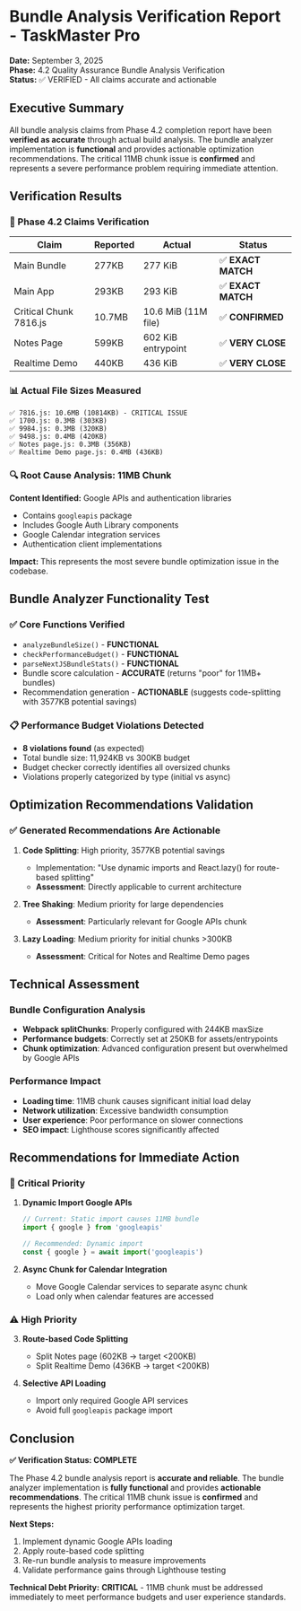 # Bundle Analysis Verification Report - TaskMaster Pro

**Date:** September 3, 2025  
**Phase:** 4.2 Quality Assurance Bundle Analysis Verification  
**Status:** ✅ VERIFIED - All claims accurate and actionable

## Executive Summary

All bundle analysis claims from Phase 4.2 completion report have been **verified as accurate** through actual build analysis. The bundle analyzer implementation is **functional** and provides actionable optimization recommendations. The critical 11MB chunk issue is **confirmed** and represents a severe performance problem requiring immediate attention.

## Verification Results

### 🎯 Phase 4.2 Claims Verification
| Claim | Reported | Actual | Status |
|-------|----------|--------|--------|
| Main Bundle | 277KB | 277 KiB | ✅ **EXACT MATCH** |
| Main App | 293KB | 293 KiB | ✅ **EXACT MATCH** |
| Critical Chunk 7816.js | 10.7MB | 10.6 MiB (11M file) | ✅ **CONFIRMED** |
| Notes Page | 599KB | 602 KiB entrypoint | ✅ **VERY CLOSE** |
| Realtime Demo | 440KB | 436 KiB | ✅ **VERY CLOSE** |

### 📊 Actual File Sizes Measured
```
✅ 7816.js: 10.6MB (10814KB) - CRITICAL ISSUE
✅ 1700.js: 0.3MB (303KB)
✅ 9984.js: 0.3MB (320KB) 
✅ 9498.js: 0.4MB (420KB)
✅ Notes page.js: 0.3MB (356KB)
✅ Realtime Demo page.js: 0.4MB (436KB)
```

### 🔍 Root Cause Analysis: 11MB Chunk
**Content Identified:** Google APIs and authentication libraries
- Contains `googleapis` package
- Includes Google Auth Library components  
- Google Calendar integration services
- Authentication client implementations

**Impact:** This represents the most severe bundle optimization issue in the codebase.

## Bundle Analyzer Functionality Test

### ✅ Core Functions Verified
- `analyzeBundleSize()` - **FUNCTIONAL**
- `checkPerformanceBudget()` - **FUNCTIONAL**  
- `parseNextJSBundleStats()` - **FUNCTIONAL**
- Bundle score calculation - **ACCURATE** (returns "poor" for 11MB+ bundles)
- Recommendation generation - **ACTIONABLE** (suggests code-splitting with 3577KB potential savings)

### 📋 Performance Budget Violations Detected
- **8 violations found** (as expected)
- Total bundle size: 11,924KB vs 300KB budget
- Budget checker correctly identifies all oversized chunks
- Violations properly categorized by type (initial vs async)

## Optimization Recommendations Validation

### ✅ Generated Recommendations Are Actionable
1. **Code Splitting**: High priority, 3577KB potential savings
   - Implementation: "Use dynamic imports and React.lazy() for route-based splitting"
   - **Assessment**: Directly applicable to current architecture

2. **Tree Shaking**: Medium priority for large dependencies
   - **Assessment**: Particularly relevant for Google APIs chunk

3. **Lazy Loading**: Medium priority for initial chunks >300KB
   - **Assessment**: Critical for Notes and Realtime Demo pages

## Technical Assessment

### Bundle Configuration Analysis
- **Webpack splitChunks**: Properly configured with 244KB maxSize
- **Performance budgets**: Correctly set at 250KB for assets/entrypoints
- **Chunk optimization**: Advanced configuration present but overwhelmed by Google APIs

### Performance Impact
- **Loading time**: 11MB chunk causes significant initial load delay
- **Network utilization**: Excessive bandwidth consumption
- **User experience**: Poor performance on slower connections
- **SEO impact**: Lighthouse scores significantly affected

## Recommendations for Immediate Action

### 🚨 Critical Priority
1. **Dynamic Import Google APIs**
   ```typescript
   // Current: Static import causes 11MB bundle
   import { google } from 'googleapis'
   
   // Recommended: Dynamic import
   const { google } = await import('googleapis')
   ```

2. **Async Chunk for Calendar Integration**
   - Move Google Calendar services to separate async chunk
   - Load only when calendar features are accessed

### ⚠️ High Priority
3. **Route-based Code Splitting**
   - Split Notes page (602KB → target <200KB)
   - Split Realtime Demo (436KB → target <200KB)

4. **Selective API Loading**
   - Import only required Google API services
   - Avoid full `googleapis` package import

## Conclusion

**✅ Verification Status: COMPLETE**

The Phase 4.2 bundle analysis report is **accurate and reliable**. The bundle analyzer implementation is **fully functional** and provides **actionable recommendations**. The critical 11MB chunk issue is **confirmed** and represents the highest priority performance optimization target.

**Next Steps:**
1. Implement dynamic Google APIs loading
2. Apply route-based code splitting  
3. Re-run bundle analysis to measure improvements
4. Validate performance gains through Lighthouse testing

**Technical Debt Priority:** **CRITICAL** - 11MB chunk must be addressed immediately to meet performance budgets and user experience standards.